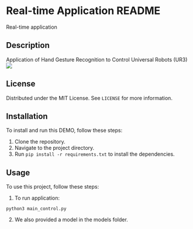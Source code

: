 # Real-time Application README

Real-time application

## Description

Application of Hand Gesture Recognition to Control Universal Robots (UR3)
![](https://drive.google.com/file/d/123tEgcBX-lTC2jh5HfkZ2sWziaGvC7AN/view?usp=drive_link)

## License
Distributed under the MIT License. See `LICENSE` for more information.

## Installation

To install and run this DEMO, follow these steps:

1. Clone the repository.
2. Navigate to the project directory.
3. Run `pip install -r requirements.txt` to install the dependencies.

## Usage

To use this project, follow these steps:

1. To run application: 
```
python3 main_control.py
```
2. We also provided a model in the models folder.

